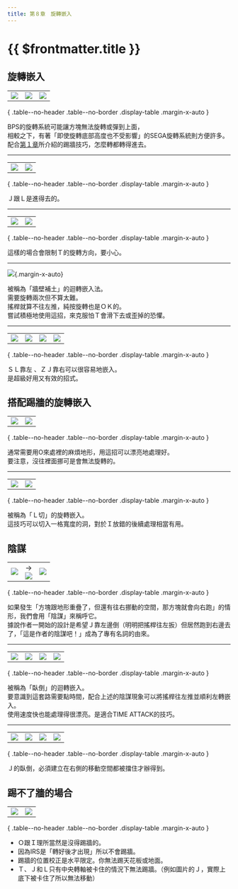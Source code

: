 ```yaml
---
title: 第８章　旋轉嵌入
---
```


# {{ $frontmatter.title }}

## 旋轉嵌入

|      |      |      |
| :--: | :--: | :--: |
| ![](/img/8/01.gif) | ![](/img/8/02.gif) | ![](/img/8/03.gif) | 

{ .table--no-header .table--no-border .display-table .margin-x-auto }

BPS的旋轉系統可能讓方塊無法旋轉或彈到上面，  
相較之下，有著「即使旋轉底部高度也不受影響」的SEGA旋轉系統則方便許多。  
配合[第１章](./1.md)所介紹的踢牆技巧，怎麼轉都轉得進去。  

------

|      |      |
| :--: | :--: |
| ![](/img/8/04.gif) | ![](/img/8/05.gif) |

{ .table--no-header .table--no-border .display-table .margin-x-auto }

Ｊ跟Ｌ是進得去的。

------

|      |      |
| :--: | :--: |
| ![](/img/8/06.gif) | ![](/img/8/07.gif) |

{ .table--no-header .table--no-border .display-table .margin-x-auto }

這樣的場合會限制Ｔ的旋轉方向，要小心。

------

![](/img/8/08.gif){.margin-x-auto}  

被稱為「牆壁補土」的迴轉嵌入法。  
需要旋轉兩次但不算太難。  
搖桿就算不往左推，純按旋轉也是ＯＫ的。  
嘗試積極地使用這招，來克服怕Ｔ會滑下去或歪掉的恐懼。  

------

|      |      |      |      |
| :--: | :--: | :--: | :--: |
| ![](/img/8/09.gif) | ![](/img/8/10.gif) | ![](/img/8/11.gif) | ![](/img/8/12.gif) | 

{ .table--no-header .table--no-border .display-table .margin-x-auto }

ＳＬ靠左  、ＺＪ靠右可以很容易地嵌入。  
是超級好用又有效的招式。   


## 搭配踢牆的旋轉嵌入

|      |      |
| :--: | :--: |
| ![](/img/8/15.gif) | ![](/img/8/16.gif) |

{ .table--no-header .table--no-border .display-table .margin-x-auto }

通常需要用O來處裡的麻煩地形，用這招可以漂亮地處理好。  
要注意，沒往裡面挪可是會無法旋轉的。  

------

|      |      |
| :--: | :--: |
| ![](/img/8/17.gif) | ![](/img/8/18.gif) |

{ .table--no-header .table--no-border .display-table .margin-x-auto }

被稱為「Ｌ切」的旋轉嵌入。  
這技巧可以切入一格寬度的洞，對於Ｉ放錯的後續處理相當有用。  


## 陰謀

|      |      |      |
| :--: | :--: | :--: |
| ![](/img/8/20.png) | →<br>![](/img/8/19.gif) | ![](/img/8/21.png) | 

{ .table--no-header .table--no-border .display-table .margin-x-auto }

如果發生「方塊跟地形重疊了，但還有往右挪動的空間，那方塊就會向右跑」的情形，我們會用「陰謀」來稱呼它。  
據說作者一開始的設計是希望Ｊ靠左邊倒（明明把搖桿往左扳）但居然跑到右邊去了，「這是作者的陰謀吧！」成為了專有名詞的由來。  

---

|      |      |      |      |
| :--: | :--: | :--: | :--: |
| ![](/img/8/22.gif) | ![](/img/8/23.gif) | ![](/img/8/24.gif) | ![](/img/8/25.gif) | 

{ .table--no-header .table--no-border .display-table .margin-x-auto }

被稱為「臥倒」的迴轉嵌入。  
要意識到這套路需要點時間，配合上述的陰謀現象可以將搖桿往左推並順利左轉嵌入。  
使用速度快也能處理得很漂亮。是適合TIME ATTACK的技巧。  

---

|      |      |      |      |
| :--: | :--: | :--: | :--: |
| ![](/img/8/26.gif) | ![](/img/8/27.gif) | ![](/img/8/28.gif) | ![](/img/8/29.gif) | 

{ .table--no-header .table--no-border .display-table .margin-x-auto }

Ｊ的臥倒，必須建立在右側的移動空間都被擋住才辦得到。  


## 踢不了牆的場合

|      |      |
| :--: | :--: |
| ![](/img/8/30.png) | ![](/img/8/30.gif) |

{ .table--no-header .table--no-border .display-table .margin-x-auto }

- Ｏ跟Ｉ理所當然是沒得踢牆的。
- 因為IRS是「轉好後才出現」所以不會踢牆。
- 踢牆的位置校正是水平限定。你無法踢天花板或地面。
- Ｔ、Ｊ和Ｌ只有中央轉軸被卡住的情況下無法踢牆。（例如圖片的Ｊ，實際上底下被卡住了所以無法移動）

